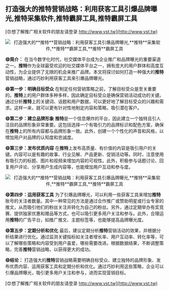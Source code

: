 ## **打造强大的**推特**营销战略：利用获客工具引爆品牌曝光,**推特**采集软件,**推特**霸屏工具,**推特**霸屏工具**

[😍想了解推广相关软件的朋友请登录 http://www.vst.tw](http://www.vst.tw)

 <center><img src="https://vst.tw/MP4/tuiguang/png/1.png" alt="打造强大的**推特**营销战略：利用获客工具引爆品牌曝光,**推特**采集软件,**推特**霸屏工具,**推特**霸屏工具"></center>

**😄简介：**
在当今数字化时代，社交媒体平台成为企业推广和品牌曝光的重要渠道之一。**推特**作为全球最受欢迎的社交媒体平台之一，拥有庞大的用户群体和高度互动性，为企业提供了无限的机会来推广品牌。本文将探讨如何打造一种强大的**推特**营销战略，通过巧妙利用获客工具来引爆品牌曝光。

**😄第一步：明确目标受众**
在制定任何营销策略之前，了解目标受众是至关重要的。**推特**上的用户群体多种多样，因此确定目标受众是确保营销活动成功的关键。通过分析**推特**上的关键词、话题和用户数据，可以更好地了解目标受众的兴趣和需求。这样一来，就可以更有针对性地制定内容和策略，吸引潜在客户。

**😄第二步：建立品牌形象**
**推特**是一个信息爆炸的平台，因此建立一个独特且引人注目的品牌形象非常重要。这包括选择一个有吸引力的品牌标识和配色方案，确保在**推特**上的所有内容都与品牌形象一致。此外，创建一个个性化的声音和风格，以增加用户对品牌的认知度和忠诚度。

**😄第三步：发布优质内容**
在**推特**上发布高质量、有价值的内容是吸引用户的关键。内容可以是有趣的故事、行业见解、产品更新、促销活动等。同时，注意使用有吸引力的标题、图片和视频来增加内容的可视性。此外，积极参与话题讨论、回复用户评论、分享用户生成内容等，也能增加用户互动和参与度。

 <center><img src="https://vst.tw/MP4/tuiguang/png/0.png" alt="打造强大的**推特**营销战略：利用获客工具引爆品牌曝光,**推特**采集软件,**推特**霸屏工具,**推特**霸屏工具"></center>

**😄第四步：运用获客工具**
为了引爆品牌曝光，可以利用一些获客工具来增加**推特**账号的关注者数量。其中一种常见的方法是通过合作推广或赞助明星或行业专家的推文，从而吸引他们的粉丝关注并转化为自己的粉丝。另外，通过定期举办有奖竞赛、提供独家优惠和赠品等方式，也可以吸引更多用户关注和参与。此外，合理运用**推特**的广告平台，如推广推文、主题标签等，也能够提高品牌曝光度。

**😄第五步：定期分析和优化**
最后，建议定期分析**推特**营销活动的效果，并根据分析结果进行优化。通过监测关键指标如关注者增长率、用户互动率、转化率等，可以了解哪些策略和内容受到用户喜爱，哪些需要改进。根据数据结果，不断调整策略，完善**推特**营销战略，以获得更大的成功。

**😄结论：**
打造强大的**推特**营销战略需要明确目标受众、建立独特的品牌形象、发布优质内容、运用获客工具和定期分析和优化。通过巧妙利用这些策略，企业可以引爆品牌曝光，吸引更多用户关注和参与，进而实现营销目标。

[😍想了解推广相关软件的朋友请登录 http://www.vst.tw](http://www.vst.tw)



